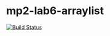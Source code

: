 # mp2-lab6-arraylist
[![Build Status](https://travis-ci.org/AmelieMedved/mp2-lab6-arraylist.svg?branch=mp2-lab6-arraylist)](https://travis-ci.org/AmelieMedved/mp2-lab6-arraylist)